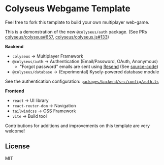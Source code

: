 # Colyseus Webgame Template

Feel free to fork this template to build your own multiplayer web-game.

This is a demonstration of the new `@colyseus/auth` package. (See PRs [colyseus/colyseus#657](https://github.com/colyseus/colyseus/pull/657), [colyseus/colyseus.js#133](https://github.com/colyseus/colyseus.js/pull/133))

**Backend**

- `colyseus` → Multiplayer Framework
- `@colyseus/auth` → Authentication (Email/Password, OAuth, Anonymous)
	- "Forgot password" emails are sent using [Resend](https://resend.com/) (See [source-code](https://github.com/endel/colyseus-auth/blob/cfd70dc498fa2c4c83873dac25a16b22e26004a0/packages/backend/src/config/auth.ts#L40-L47))
- `@colyseus/database` → (Experimental) Kysely-powered database module

See the authentication configuration: [`packages/backend/src/config/auth.ts`](/blob/main/packages/backend/src/config/auth.ts)

**Frontend**

- `react` → UI library
- `react-router-dom` → Navigation
- `tailwindcss` → CSS Framework
- `vite` → Build tool

Contributions for additions and improvements on this template are very welcome!

## License

MIT


